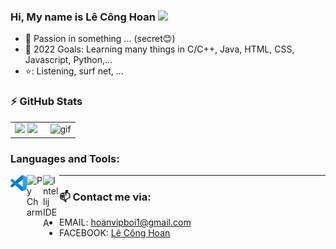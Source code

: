 ### Hi, My name is Lê Công Hoan <img src="https://media.giphy.com/media/hvRJCLFzcasrR4ia7z/giphy.gif" width="25px">

- 🔭 Passion in something ... (secret😊)
- 💪 2022 Goals: Learning many things in C/C++, Java, HTML, CSS, Javascript, Python,...
- ⭐: Listening, surf net, ...

### :zap: GitHub Stats

<table>
<tr>
  <td width="48%">
    <img src="https://github-readme-stats.vercel.app/api?username=hoan02&show_icons=true&hide=contribs,issues&hide_border=true" />
    <img src="https://github-readme-stats.vercel.app/api/top-langs/?username=hoan02&layout=compact&show_icons=true&hide_border=true" />
  </td>
  <td width="52%"><img alt="gif" align="right" src="assets/coding-freak.gif"/></td>
</tr>
<table>

### Languages and Tools:
<img align="left" alt="Visual Studio Code" width="26px" src="https://raw.githubusercontent.com/github/explore/80688e429a7d4ef2fca1e82350fe8e3517d3494d/topics/visual-studio-code/visual-studio-code.png" />
<img align="left" alt="Py Charm" width="26px" src="https://upload.wikimedia.org/wikipedia/commons/thumb/1/1d/PyCharm_Icon.svg/512px-PyCharm_Icon.svg.png?20200803065702" /> 
<img align="left" alt="Intellij IDEA" width="26px" src="https://upload.wikimedia.org/wikipedia/commons/thumb/9/9c/IntelliJ_IDEA_Icon.svg/1024px-IntelliJ_IDEA_Icon.svg.png" />

---

### 📫 Contact me via:
- EMAIL: hoanvipboi1@gmail.com
- FACEBOOK: [Lê Công Hoan][website]

[website]: https://www.facebook.com/hoancute69
